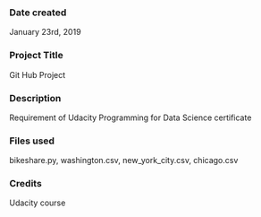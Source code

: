 ### Date created
January 23rd, 2019

### Project Title
Git Hub Project

### Description
Requirement of Udacity Programming for Data Science certificate

### Files used
bikeshare.py, washington.csv, new_york_city.csv, chicago.csv

### Credits
Udacity course

